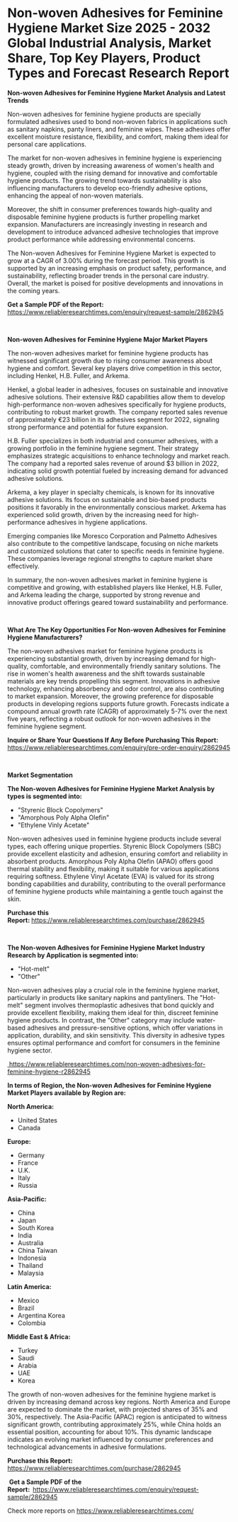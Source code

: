 <p><h1>Non-woven Adhesives for Feminine Hygiene Market Size 2025 - 2032 Global Industrial Analysis, Market Share, Top Key Players, Product Types and Forecast Research Report</h1></p><p><strong>Non-woven Adhesives for Feminine Hygiene Market Analysis and Latest Trends</strong></p>
<p><p>Non-woven adhesives for feminine hygiene products are specially formulated adhesives used to bond non-woven fabrics in applications such as sanitary napkins, panty liners, and feminine wipes. These adhesives offer excellent moisture resistance, flexibility, and comfort, making them ideal for personal care applications.</p><p>The market for non-woven adhesives in feminine hygiene is experiencing steady growth, driven by increasing awareness of women's health and hygiene, coupled with the rising demand for innovative and comfortable hygiene products. The growing trend towards sustainability is also influencing manufacturers to develop eco-friendly adhesive options, enhancing the appeal of non-woven materials.</p><p>Moreover, the shift in consumer preferences towards high-quality and disposable feminine hygiene products is further propelling market expansion. Manufacturers are increasingly investing in research and development to introduce advanced adhesive technologies that improve product performance while addressing environmental concerns.</p><p>The Non-woven Adhesives for Feminine Hygiene Market is expected to grow at a CAGR of 3.00% during the forecast period. This growth is supported by an increasing emphasis on product safety, performance, and sustainability, reflecting broader trends in the personal care industry. Overall, the market is poised for positive developments and innovations in the coming years.</p></p>
<p><strong>Get a Sample PDF of the Report:&nbsp;</strong> <a href="https://www.reliableresearchtimes.com/enquiry/request-sample/2862945?utm_campaign=2748&utm_medium=2&utm_source=Github&utm_content=ia&utm_term=12032025&utm_id=non-woven-adhesives-for-feminine-hygiene">https://www.reliableresearchtimes.com/enquiry/request-sample/2862945</a></p>
<p>&nbsp;</p>
<p><strong>Non-woven Adhesives for Feminine Hygiene Major Market Players</strong></p>
<p><p>The non-woven adhesives market for feminine hygiene products has witnessed significant growth due to rising consumer awareness about hygiene and comfort. Several key players drive competition in this sector, including Henkel, H.B. Fuller, and Arkema.</p><p>Henkel, a global leader in adhesives, focuses on sustainable and innovative adhesive solutions. Their extensive R&D capabilities allow them to develop high-performance non-woven adhesives specifically for hygiene products, contributing to robust market growth. The company reported sales revenue of approximately €23 billion in its adhesives segment for 2022, signaling strong performance and potential for future expansion.</p><p>H.B. Fuller specializes in both industrial and consumer adhesives, with a growing portfolio in the feminine hygiene segment. Their strategy emphasizes strategic acquisitions to enhance technology and market reach. The company had a reported sales revenue of around $3 billion in 2022, indicating solid growth potential fueled by increasing demand for advanced adhesive solutions.</p><p>Arkema, a key player in specialty chemicals, is known for its innovative adhesive solutions. Its focus on sustainable and bio-based products positions it favorably in the environmentally conscious market. Arkema has experienced solid growth, driven by the increasing need for high-performance adhesives in hygiene applications.</p><p>Emerging companies like Moresco Corporation and Palmetto Adhesives also contribute to the competitive landscape, focusing on niche markets and customized solutions that cater to specific needs in feminine hygiene. These companies leverage regional strengths to capture market share effectively.</p><p>In summary, the non-woven adhesives market in feminine hygiene is competitive and growing, with established players like Henkel, H.B. Fuller, and Arkema leading the charge, supported by strong revenue and innovative product offerings geared toward sustainability and performance.</p></p>
<p>&nbsp;</p>
<p><strong>What Are The Key Opportunities For Non-woven Adhesives for Feminine Hygiene Manufacturers?</strong></p>
<p><p>The non-woven adhesives market for feminine hygiene products is experiencing substantial growth, driven by increasing demand for high-quality, comfortable, and environmentally friendly sanitary solutions. The rise in women's health awareness and the shift towards sustainable materials are key trends propelling this segment. Innovations in adhesive technology, enhancing absorbency and odor control, are also contributing to market expansion. Moreover, the growing preference for disposable products in developing regions supports future growth. Forecasts indicate a compound annual growth rate (CAGR) of approximately 5-7% over the next five years, reflecting a robust outlook for non-woven adhesives in the feminine hygiene segment.</p></p>
<p><strong>Inquire or Share Your Questions If Any Before Purchasing This Report:</strong> <a href="https://www.reliableresearchtimes.com/enquiry/pre-order-enquiry/2862945?utm_campaign=2748&utm_medium=2&utm_source=Github&utm_content=ia&utm_term=12032025&utm_id=non-woven-adhesives-for-feminine-hygiene">https://www.reliableresearchtimes.com/enquiry/pre-order-enquiry/2862945</a></p>
<p>&nbsp;</p>
<p><strong>Market Segmentation</strong></p>
<p><strong>The Non-woven Adhesives for Feminine Hygiene Market Analysis by types is segmented into:</strong></p>
<p><ul><li>"Styrenic Block Copolymers"</li><li>"Amorphous Poly Alpha Olefin"</li><li>"Ethylene Vinly Acetate"</li></ul></p>
<p><p>Non-woven adhesives used in feminine hygiene products include several types, each offering unique properties. Styrenic Block Copolymers (SBC) provide excellent elasticity and adhesion, ensuring comfort and reliability in absorbent products. Amorphous Poly Alpha Olefin (APAO) offers good thermal stability and flexibility, making it suitable for various applications requiring softness. Ethylene Vinyl Acetate (EVA) is valued for its strong bonding capabilities and durability, contributing to the overall performance of feminine hygiene products while maintaining a gentle touch against the skin.</p></p>
<p><strong>Purchase this Report:&nbsp;</strong><a href="https://www.reliableresearchtimes.com/purchase/2862945?utm_campaign=2748&utm_medium=2&utm_source=Github&utm_content=ia&utm_term=12032025&utm_id=non-woven-adhesives-for-feminine-hygiene">https://www.reliableresearchtimes.com/purchase/2862945</a></p>
<p>&nbsp;</p>
<p><strong>The Non-woven Adhesives for Feminine Hygiene Market Industry Research by Application is segmented into:</strong></p>
<p><ul><li>"Hot-melt"</li><li>"Other"</li></ul></p>
<p><p>Non-woven adhesives play a crucial role in the feminine hygiene market, particularly in products like sanitary napkins and pantyliners. The "Hot-melt" segment involves thermoplastic adhesives that bond quickly and provide excellent flexibility, making them ideal for thin, discreet feminine hygiene products. In contrast, the "Other" category may include water-based adhesives and pressure-sensitive options, which offer variations in application, durability, and skin sensitivity. This diversity in adhesive types ensures optimal performance and comfort for consumers in the feminine hygiene sector.</p></p>
<p><a href="https://www.reliableresearchtimes.com/non-woven-adhesives-for-feminine-hygiene-r2862945?utm_campaign=2748&utm_medium=2&utm_source=Github&utm_content=ia&utm_term=12032025&utm_id=non-woven-adhesives-for-feminine-hygiene">&nbsp;https://www.reliableresearchtimes.com/non-woven-adhesives-for-feminine-hygiene-r2862945</a></p>
<p><strong>In terms of Region, the Non-woven Adhesives for Feminine Hygiene Market Players available by Region are:</strong></p>
<p>
    <p> <strong> North America: </strong>
        <ul>
            <li>United States</li>
            <li>Canada</li>
        </ul>
        </p> 
    <p> <strong> Europe: </strong>
        <ul>
            <li>Germany</li>
            <li>France</li>
            <li>U.K.</li>
            <li>Italy</li>
            <li>Russia</li>
        </ul>
        </p> 
    <p> <strong> Asia-Pacific: </strong>
        <ul>
            <li>China</li>
            <li>Japan</li>
            <li>South Korea</li>
            <li>India</li>
            <li>Australia</li>
            <li>China Taiwan</li>
            <li>Indonesia</li>
            <li>Thailand</li>
            <li>Malaysia</li>
        </ul>
        </p> 
    <p> <strong> Latin America: </strong>
        <ul>
            <li>Mexico</li>
            <li>Brazil</li>
            <li>Argentina Korea</li>
            <li>Colombia</li>
        </ul>
        </p> 
    <p> <strong> Middle East & Africa: </strong>
        <ul>
            <li>Turkey</li>
            <li>Saudi</li>
            <li>Arabia</li>
            <li>UAE</li>
            <li>Korea</li>
        </ul>
    </p>
    </p>
<p><p>The growth of non-woven adhesives for the feminine hygiene market is driven by increasing demand across key regions. North America and Europe are expected to dominate the market, with projected shares of 35% and 30%, respectively. The Asia-Pacific (APAC) region is anticipated to witness significant growth, contributing approximately 25%, while China holds an essential position, accounting for about 10%. This dynamic landscape indicates an evolving market influenced by consumer preferences and technological advancements in adhesive formulations.</p></p>
<p><strong>Purchase this Report: </strong><a href="https://www.reliableresearchtimes.com/purchase/2862945?utm_campaign=2748&utm_medium=2&utm_source=Github&utm_content=ia&utm_term=12032025&utm_id=non-woven-adhesives-for-feminine-hygiene">https://www.reliableresearchtimes.com/purchase/2862945</a></p>
<p>&nbsp;<strong>Get a Sample PDF of the Report:&nbsp;&nbsp;</strong><a href="https://www.reliableresearchtimes.com/enquiry/request-sample/2862945?utm_campaign=2748&utm_medium=2&utm_source=Github&utm_content=ia&utm_term=12032025&utm_id=non-woven-adhesives-for-feminine-hygiene">https://www.reliableresearchtimes.com/enquiry/request-sample/2862945</a></p>
<p><strong></strong></p>
<p>Check more reports on <a href="https://www.reliableresearchtimes.com/?utm_campaign=2748&utm_medium=2&utm_source=Github&utm_content=ia&utm_term=12032025&utm_id=non-woven-adhesives-for-feminine-hygiene">https://www.reliableresearchtimes.com/</a></p>